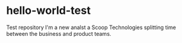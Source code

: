 # hello-world-test
Test repository
I'm a new analst a Scoop Technologies splitting time between the business and product teams.
